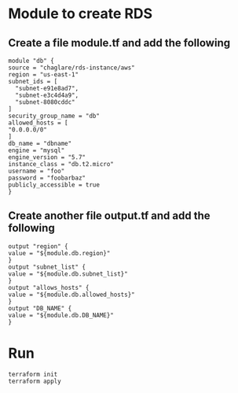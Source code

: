 # Module to create RDS
## Create a file module.tf and add the following
```
module "db" {
source = "chaglare/rds-instance/aws"
region = "us-east-1"
subnet_ids = [
  "subnet-e91e8ad7",
  "subnet-e3c4d4a9",
  "subnet-8080cddc"
]
security_group_name = "db"
allowed_hosts = [
"0.0.0.0/0"
]
db_name = "dbname"
engine = "mysql"
engine_version = "5.7"
instance_class = "db.t2.micro"
username = "foo"
password = "foobarbaz"
publicly_accessible = true
}
```

## Create another file output.tf and add the following
```
output "region" {
value = "${module.db.region}"
}
output "subnet_list" {
value = "${module.db.subnet_list}"
}
output "allows_hosts" {
value = "${module.db.allowed_hosts}"
}
output "DB_NAME" {
value = "${module.db.DB_NAME}"
}
```

# Run 
```
terraform init 
terraform apply
```
